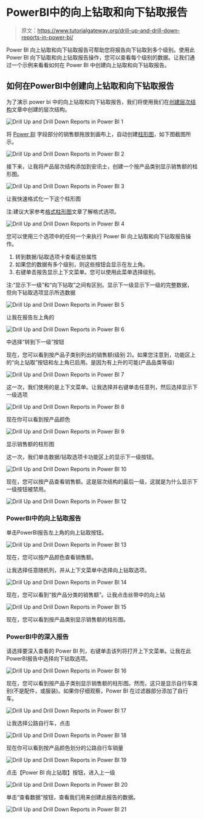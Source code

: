 # PowerBI中的向上钻取和向下钻取报告

> 原文：<https://www.tutorialgateway.org/drill-up-and-drill-down-reports-in-power-bi/>

Power BI 向上钻取和向下钻取报告可帮助您将报告向下钻取到多个级别。使用此 Power BI 向下钻取和向上钻取报告操作，您可以查看每个级别的数据。让我们通过一个示例来看看如何在 Power BI 中创建向上钻取和向下钻取报告。

## 如何在PowerBI中创建向上钻取和向下钻取报告

为了演示 power bi 中的向上钻取和向下钻取报告，我们将使用我们在[创建层次结构](https://www.tutorialgateway.org/create-hierarchy-in-power-bi/)文章中创建的层次结构。

![Drill Up and Drill Down Reports in Power BI 1](img/a61d64908e264f0964c45da3e96ca3dc.png)

将 [Power BI](https://www.tutorialgateway.org/power-bi-tutorial/) 字段部分的销售额拖放到画布上，自动创建[柱形图](https://www.tutorialgateway.org/column-chart-in-power-bi/)，如下图截图所示。

![Drill Up and Drill Down Reports in Power BI 2](img/f37b7c3de144257315a994ae1b54d3f8.png)

接下来，让我将产品层次结构添加到安讯士，创建一个按产品类别显示销售额的柱形图。

![Drill Up and Drill Down Reports in Power BI 3](img/f9c4c11bafa6a96e4fb13d107ff737cd.png)

让我快速格式化一下这个柱形图

注:建议大家参考[格式柱形图](https://www.tutorialgateway.org/format-power-bi-column-chart/)文章了解格式选项。

![Drill Up and Drill Down Reports in Power BI 4](img/ca872cefa4e86f36ca80ab111a493efa.png)

您可以使用三个选项中的任何一个来执行 Power BI 向上钻取和向下钻取报告操作。

1.  转到数据/钻取选项卡查看这些属性
2.  如果您的数据有多个级别，则这些按钮会显示在左上角。
3.  右键单击报告显示上下文菜单。您可以使用此菜单选择级别。

注:“显示下一级”和“向下钻取”之间有区别。显示下一级显示下一级的完整数据，但向下钻取选项显示所选数据

![Drill Up and Drill Down Reports in Power BI 5](img/6605b2d0135b83ce4fcc2e3202a1901b.png)

让我在报告左上角的

![Drill Up and Drill Down Reports in Power BI 6](img/f63222076d2caa091c5404d8e3d7da0a.png)

中选择“转到下一级”按钮

现在，您可以看到按产品子类别列出的销售额(级别 2)。如果您注意到，功能区上的“向上钻取”按钮和左上角已启用。是因为有上升的可能(产品品类等级)

![Drill Up and Drill Down Reports in Power BI 7](img/46176f28b08802cf1f04166a681a2322.png)

这一次，我们使用的是上下文菜单。让我选择并右键单击任意列，然后选择显示下一级选项

![Drill Up and Drill Down Reports in Power BI 8](img/07d57268aa2942b6e5699c0f1450435d.png)

现在你可以看到按产品颜色

![Drill Up and Drill Down Reports in Power BI 9](img/64ca76e03aae62158d34d02848aed5fd.png)

显示销售额的柱形图

这一次，我们单击数据/钻取选项卡功能区上的显示下一级按钮。

![Drill Up and Drill Down Reports in Power BI 10](img/250474d214d5909fb171a66084b0c462.png)

现在，您可以按产品查看销售额。这是层次结构的最后一级，这就是为什么显示下一级按钮被禁用。

![Drill Up and Drill Down Reports in Power BI 12](img/efaaba03381206543b7322e82eef7089.png)

### PowerBI中的向上钻取报告

单击PowerBI报告左上角的向上钻取按钮。

![Drill Up and Drill Down Reports in Power BI 13](img/47571458ac533037b1602941a22738de.png)

现在，您可以按产品颜色查看销售额。

让我选择任意随机列，并从上下文菜单中选择向上钻取选项。

![Drill Up and Drill Down Reports in Power BI 14](img/88338b3984a2cee0c1182341a68e5b22.png)

现在，您可以看到“按产品分类的销售额”。让我点击丝带中的向上钻

![Drill Up and Drill Down Reports in Power BI 15](img/c55ea6e1d261d5489f5641956b15ad9b.png)

现在，您可以看到按产品类别显示销售额的柱形图。

### PowerBI中的深入报告

请选择要深入查看的 Power BI 列，右键单击该列将打开上下文菜单。让我在此PowerBI报告中选择向下钻取选项。

![Drill Up and Drill Down Reports in Power BI 16](img/655c9be0b10ff1f8259cc8f2eaf22ec1.png)

现在，您可以看到按产品子类别显示销售额的柱形图。然而，这只是显示自行车类别(不是配件，或服装)。如果你仔细观察，Power BI 在过滤器部分添加了自行车。

![Drill Up and Drill Down Reports in Power BI 17](img/6d62b1b6c1470f3c11c4598793ea9055.png)

让我选择公路自行车，点击

![Drill Up and Drill Down Reports in Power BI 18](img/a21d25f77261425f94a89bee1edddbf8.png)

现在你可以看到按产品颜色划分的公路自行车销量

![Drill Up and Drill Down Reports in Power BI 19](img/f6b1e0b6aeee622d7a5a1cbfd432bc5e.png)

点击【Power BI 向上钻取】按钮，进入上一级

![Drill Up and Drill Down Reports in Power BI 20](img/2eb6f934946291b5a830da1d18c61307.png)

单击“查看数据”按钮，查看我们用来创建此报告的数据。

![Drill Up and Drill Down Reports in Power BI 21](img/18124dc16b5f5f5116a2e3c3425ca24c.png)